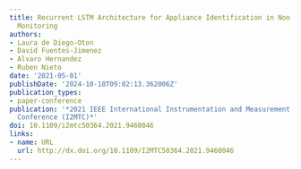 ```yaml
---
title: Recurrent LSTM Architecture for Appliance Identification in Non-Intrusive Load
  Monitoring
authors:
- Laura de Diego-Oton
- David Fuentes-Jimenez
- Alvaro Hernandez
- Ruben Nieto
date: '2021-05-01'
publishDate: '2024-10-18T09:02:13.362006Z'
publication_types:
- paper-conference
publication: '*2021 IEEE International Instrumentation and Measurement Technology
  Conference (I2MTC)*'
doi: 10.1109/i2mtc50364.2021.9460046
links:
- name: URL
  url: http://dx.doi.org/10.1109/I2MTC50364.2021.9460046
---
```

